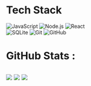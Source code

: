 # Tech Stack
![JavaScript](https://img.shields.io/badge/javascript-%23323330.svg?style=for-the-badge&logo=javascript&logoColor=%23F7DF1E) 
![Node.js ](https://img.shields.io/badge/node.js-6DA55F?style=for-the-badge&logo=node.js&logoColor=white)
![React](https://img.shields.io/badge/react-%2320232a.svg?style=for-the-badge&logo=react&logoColor=%2361DAFB)  
![SQLite](https://img.shields.io/badge/sqlite-%2307405e.svg?style=for-the-badge&logo=sqlite&logoColor=white)
![Git](https://img.shields.io/badge/git-%23F05033.svg?style=for-the-badge&logo=git&logoColor=white)
![GitHub](https://img.shields.io/badge/github-%23121011.svg?style=for-the-badge&logo=github&logoColor=white)
 
# GitHub Stats :
![](https://github-readme-stats.vercel.app/api?username=xmeix&hide_border=false&include_all_commits=false&count_private=false&theme=radical)
![](https://github-readme-streak-stats.herokuapp.com/?user=xmeix&hide_border=false&theme=radical)
![](https://github-readme-stats.vercel.app/api/top-langs/?username=xmeix&hide_border=false&include_all_commits=false&count_private=false&layout=compact&theme=radical)
--- 
